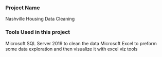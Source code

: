 ### Project Name

Nashville Housing Data Cleaning

### Tools Used in this project

Microsoft SQL Server 2019 to clean the data
Microsoft Excel to preform some data exploration and then visualize it with excel viz tools
